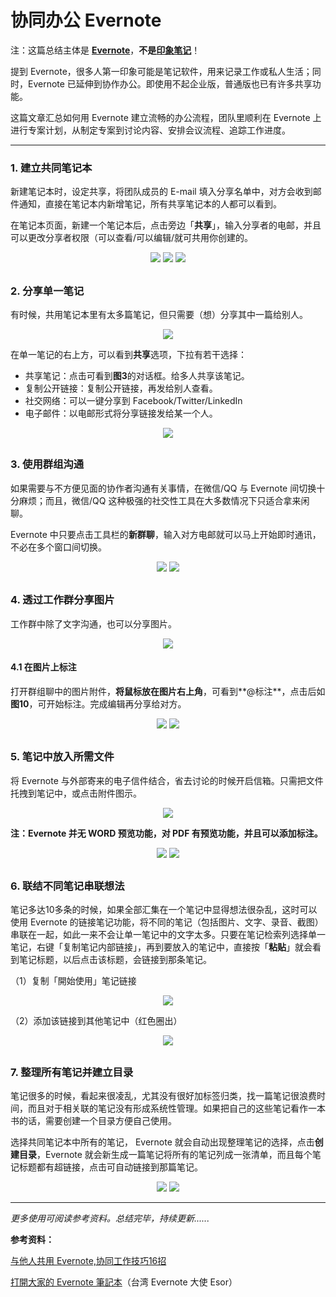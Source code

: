 # 协同办公 Evernote

注：这篇总结主体是 **[Evernote](https://evernote.com/ )**，**不是[印象笔记](https://www.yinxiang.com/)**！

提到 Evernote，很多人第一印象可能是笔记软件，用来记录工作或私人生活；同时，Evernote 已延伸到协作办公。即使用不起企业版，普通版也已有许多共享功能。

这篇文章汇总如何用 Evernote 建立流畅的办公流程，团队里顺利在 Evernote 上进行专案计划，从制定专案到讨论内容、安排会议流程、追踪工作进度。

--- 

### 1. 建立共同笔记本

新建笔记本时，设定共享，将团队成员的 E-mail 填入分享名单中，对方会收到邮件通知，直接在笔记本内新增笔记，所有共享笔记本的人都可以看到。

在笔记本页面，新建一个笔记本后，点击旁边「**共享**」，输入分享者的电邮，并且可以更改分享者权限（可以查看/可以编辑/就可共用你创建的。
<div style="text-align:center">
<img src="https://41.media.tumblr.com/72d218c4d663a2dbc196bc00d956e20c/tumblr_nw60e3wQjh1uft3xho2_r1_1280.png"/>
<img src="https://41.media.tumblr.com/c2aa8e63dcf415bf1c4bfb6e7a4acdef/tumblr_nw60e3wQjh1uft3xho5_r1_1280.png"/>
<img src="https://41.media.tumblr.com/62605415e79c2c2e564025f863241030/tumblr_nw60e3wQjh1uft3xho4_540.png"/>
</div>

## 

### 2. 分享单一笔记
有时候，共用笔记本里有太多篇笔记，但只需要（想）分享其中一篇给别人。

<div style="text-align:center">
<img src="https://41.media.tumblr.com/79d701f5393541c1bb2151fb955deb60/tumblr_nw60e3wQjh1uft3xho1_500.png"/>
</div>

在单一笔记的右上方，可以看到**共享**选项，下拉有若干选择：

* 共享笔记：点击可看到**图3**的对话框。给多人共享该笔记。
* 复制公开链接：复制公开链接，再发给别人查看。
* 社交网络：可以一键分享到 Facebook/Twitter/LinkedIn
* 电子邮件：以电邮形式将分享链接发给某一个人。

<div style="text-align:center">
<img src="https://41.media.tumblr.com/fa7d47c389ef127c8c0cd24a2caa75b0/tumblr_nw60e3wQjh1uft3xho6_500.png"/>
</div>

## 

### 3. 使用群组沟通
如果需要与不方便见面的协作者沟通有关事情，在微信/QQ 与 Evernote 间切换十分麻烦；而且，微信/QQ 这种极强的社交性工具在大多数情况下只适合拿来闲聊。

Evernote 中只要点击工具栏的**新群聊**，输入对方电邮就可以马上开始即时通讯，不必在多个窗口间切换。
<div style="text-align:center">
<img src="https://40.media.tumblr.com/fd9c7c4d9278b4c122701a8d86ce4c38/tumblr_nw60e3wQjh1uft3xho7_r1_1280.png"/>
<img src="https://40.media.tumblr.com/ef9ced4822bd8eea397bd48a339ee6ca/tumblr_nw60e3wQjh1uft3xho8_r1_500.png"/>
</div>

## 

### 4. 透过工作群分享图片

工作群中除了文字沟通，也可以分享图片。
<div style="text-align:center">
<img src="https://41.media.tumblr.com/16a33d1efb31434411ef7e7daa88e488/tumblr_nw60e3wQjh1uft3xho9_500.png"/>
</div>

#### 4.1 在图片上标注

打开群组聊中的图片附件，**将鼠标放在图片右上角**，可看到**@标注**，点击后如**图10**，可开始标注。完成编辑再分享给对方。
<div style="text-align:center">
<img src="https://40.media.tumblr.com/42bd5f80cb78d3efbd52bd9e88c9745d/tumblr_nw60ik8eMJ1uft3xho3_540.png"/>
<img src="https://41.media.tumblr.com/90d6d106bc2a1559c630d502c32136ab/tumblr_nw60e3wQjh1uft3xho10_1280.png"/>
</div>

## 

### 5. 笔记中放入所需文件

将 Evernote 与外部寄来的电子信件结合，省去讨论的时候开启信箱。只需把文件托拽到笔记中，或点击附件图示。
<div style="text-align:center">
<img src="https://40.media.tumblr.com/9e4910e5b9383c205f2d9269758d9e64/tumblr_nw60ik8eMJ1uft3xho4_1280.png"/>
</div>

**注：Evernote 并无 WORD 预览功能，对 PDF 有预览功能，并且可以添加标注。**

<div style="text-align:center">
<img src="https://40.media.tumblr.com/4e3ecd60bd20a2366fe76416d20d1eab/tumblr_nw60ik8eMJ1uft3xho6_1280.png"/>
<img src="https://41.media.tumblr.com/a2518edcc099fdf0c9ebc01021e0100e/tumblr_nw60ik8eMJ1uft3xho5_1280.png"/>
</div>

## 

### 6. 联结不同笔记串联想法

笔记多达10多条的时候，如果全部汇集在一个笔记中显得想法很杂乱，这时可以使用 Evernote 的链接笔记功能，将不同的笔记（包括图片、文字、录音、截图）串联在一起，如此一来不会让单一笔记中的文字太多。只要在笔记检索列选择单一笔记，右键「复制笔记内部链接」，再到要放入的笔记中，直接按「**粘贴**」就会看到笔记标题，以后点击该标题，会链接到那条笔记。

（1）复制「開始使用」笔记链接

<div style="text-align:center">
<img src="https://41.media.tumblr.com/a11f58eb26335e6ac6f02ea6fb264d05/tumblr_nw60ik8eMJ1uft3xho7_540.png"/>
</div>

（2）添加该链接到其他笔记中（红色圈出）

<div style="text-align:center">
<img src="https://41.media.tumblr.com/3779a503c1fb8afaf5b2676737879ee2/tumblr_nw60ik8eMJ1uft3xho8_1280.png"/>
</div>

## 

### 7. 整理所有笔记并建立目录

笔记很多的时候，看起来很凌乱，尤其没有很好加标签归类，找一篇笔记很浪费时间，而且对于相关联的笔记没有形成系统性管理。如果把自己的这些笔记看作一本书的话，需要创建一个目录方便自己使用。

选择共同笔记本中所有的笔记， Evernote 就会自动出现整理笔记的选择，点击**创建目录**，Evernote 就会新生成一篇笔记将所有的笔记列成一张清单，而且每个笔记标题都有超链接，点击可自动链接到那篇笔记。

<div style="text-align:center">
<img src="https://40.media.tumblr.com/d7154105ac1f3350c3982159b4b69b24/tumblr_nw60ik8eMJ1uft3xho9_1280.png"/>
<img src="https://40.media.tumblr.com/d6fd7eeabfd1b22dac370fb7d7c93337/tumblr_nw60ik8eMJ1uft3xho10_1280.png"/>
</div>

--- 

*更多使用可阅读参考资料。总结完毕，持续更新......*


**参考资料：**

[与他人共用 Evernote,协同工作技巧16招](http://www.techbang.com/posts/22754-16-tips-for-evernote-shared-office-skills-pchmoe-230-enterprises-of-science-and-technology)

[打開大家的 Evernote 筆記本](https://www.evernote.com/pub/esorhjy/2015_evernote_esor)（台湾 Evernote 大使 Esor）

